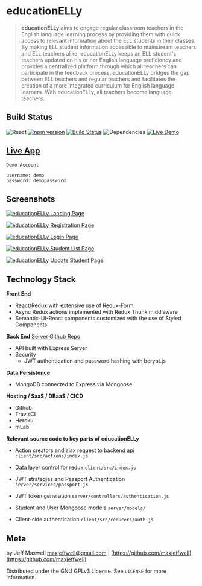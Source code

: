 # educationELLy

> **educationELLy** aims to engage regular classroom teachers in the English language learning process by providing them with quick access to relevant information about the ELL students in their classes. By making ELL student information accessible to mainstream teachers and ELL teachers alike, educationELLy keeps an ELL student's teachers updated on his or her English language proficiency and provides a centralized platform through which all teachers can participate in the feedback process. educationELLy bridges the gap between ELL teachers and regular teachers and facilitates the creation of a more integrated curriculum for English language learners. With educationELLy, all teachers become language teachers.

## Build Status
![React](https://img.shields.io/badge/react-16.6.0%2B-blue.svg) [![npm version](https://img.shields.io/badge/npm%20package-6.4.1-orange.svg)](https://badge.fury.io/js/npm) [![Build Status](https://travis-ci.org/maxjeffwell/full-stack-capstone-client.svg?branch=master)](https://travis-ci.org/maxjeffwell/full-stack-capstone-client) ![Dependencies](https://img.shields.io/badge/dependencies-up%20to%20date-brightgreen.svg) [![Live Demo](https://img.shields.io/badge/demo-online-green.svg)](https://jmaxwell-fullstack-client.herokuapp.com/)

## [Live App](https://jmaxwell-fullstack-client.herokuapp.com/)

```
Demo Account

username: demo
password: demopassword
```
## Screenshots

[![educationELLy Landing Page](https://i.gyazo.com/9f261d982b86d4c58d9e787db42972ea.png)](https://gyazo.com/9f261d982b86d4c58d9e787db42972ea)

[![educationELLy Registration Page](https://i.gyazo.com/15343e6fc9ab4b75daaf68e819d6c672.png)](https://gyazo.com/15343e6fc9ab4b75daaf68e819d6c672)

[![educationELLy Login Page](https://i.gyazo.com/7bf3966ef1f82a8870268357977a0684.png)](https://gyazo.com/7bf3966ef1f82a8870268357977a0684)

[![educationELLy Student List Page](https://i.gyazo.com/56c518f5cadba3482bba048bdd6187a9.png)](https://gyazo.com/56c518f5cadba3482bba048bdd6187a9)

[![educationELLy Update Student Page](https://i.gyazo.com/6d604a8f7fab09b42970e5be7a2f8e90.png)](https://gyazo.com/6d604a8f7fab09b42970e5be7a2f8e90)

## Technology Stack
**Front End**
* React/Redux with extensive use of Redux-Form
* Async Redux actions implemented with Redux Thunk middleware
* Semantic-UI-React components customized with the use of Styled Components

**Back End** [Server Github Repo](https://github.com/maxjeffwell/full-stack-capstone-server)

* API built with Express Server
* Security
    * JWT authentication and password hashing with bcrypt.js

**Data Persistence**
* MongoDB connected to Express via Mongoose

**Hosting / SaaS / DBaaS / CICD**
* Github
* TravisCI
* Heroku
* mLab

**Relevant source code to key parts of educationELLy**

* Action creators and ajax request to backend api `client/src/actions/index.js`

 * Data layer control for redux `client/src/index.js`

 * JWT strategies and Passport Authentication `server/services/passport.js`

 * JWT token generation `server/controllers/authentication.js`

 * Student and User Mongoose models `server/models/`

 * Client-side authentication `client/src/reducers/auth.js`

## Meta

by Jeff Maxwell maxjeffwell@gmail.com |
[https://github.com/maxjeffwell](https://github.com/maxjeffwell)

Distributed under the GNU GPLv3 License.
    See ``LICENSE`` for more information.



